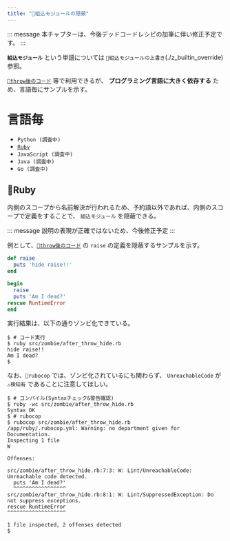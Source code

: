 ```yaml
---
title: "🧟組込モジュールの隠蔽"
---
```


::: message
本チャプターは、今後デッドコードレシピの加筆に伴い修正予定です。
:::

**`組込モジュール`** という単語については `🧟組込モジュールの上書き`(./z_builtin_override) 参照。

[`🧪throw後のコード`](./r_after_throw) 等で利用できるが、 **プログラミング言語に大きく依存する** ため、言語毎にサンプルを示す。


# 言語毎

- `Python (調査中)`
- [`Ruby`](#🔧ruby)
- `JavaScript (調査中)`
- `Java (調査中)`
- `Go (調査中)`


## 🔧Ruby

内側のスコープから名前解決が行われるため、予約語以外であれば、内側のスコープで定義をすることで、 `組込モジュール` を隠蔽できる。

::: message
説明の表現が正確ではないため、今後修正予定
:::

例として、[`🧪throw後のコード`](./r_after_throw) の `raise` の定義を隠蔽するサンプルを示す。

``` ruby:after_override.rb:./projects/ruby/src/zombie/after_throw_hide.rb
def raise
  puts 'hide raise!!'
end

begin
  raise
  puts 'Am I dead?'
rescue RuntimeError
end

```

実行結果は、以下の通りゾンビ化できている。

``` console
$ # コード実行
$ ruby src/zombie/after_throw_hide.rb 
hide raise!!
Am I dead?
$ 
```

なお、`🔩rubocop` では、ゾンビ化されているにも関わらず、 `UnreachableCode` が `⚠検知有` であることに注意してほしい。

```
$ # コンパイル(Syntaxチェック&警告確認)
$ ruby -wc src/zombie/after_throw_hide.rb 
Syntax OK
$ # rubocop
$ rubocop src/zombie/after_throw_hide.rb 
/app/ruby/.rubocop.yml: Warning: no department given for Documentation.
Inspecting 1 file
W

Offenses:

src/zombie/after_throw_hide.rb:7:3: W: Lint/UnreachableCode: Unreachable code detected.
  puts 'Am I dead?'
  ^^^^^^^^^^^^^^^^^
src/zombie/after_throw_hide.rb:8:1: W: Lint/SuppressedException: Do not suppress exceptions.
rescue RuntimeError
^^^^^^^^^^^^^^^^^^^

1 file inspected, 2 offenses detected
$ 
```
